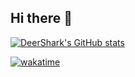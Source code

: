 ## Hi there 👋

[![DeerShark's GitHub stats](https://github-readme-stats.vercel.app/api?username=DeerShark)](https://github.com/DeerShark/DeerShark)

[![wakatime](https://wakatime.com/badge/user/e4e258fc-5844-4fca-9c8a-c416b2c5928f.svg)](https://wakatime.com/@e4e258fc-5844-4fca-9c8a-c416b2c5928f)
